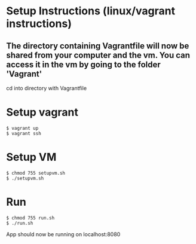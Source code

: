 # Setup Instructions (linux/vagrant instructions)
## The directory containing Vagrantfile will now be shared from your computer and the vm. You can access it in the vm by going to the folder 'Vagrant'

cd into directory with Vagrantfile

# Setup vagrant
```
$ vagrant up
$ vagrant ssh
```

# Setup VM 
```
$ chmod 755 setupvm.sh
$ ./setupvm.sh
```

# Run
```
$ chmod 755 run.sh
$ ./run.sh
```
App should now be running on localhost:8080
